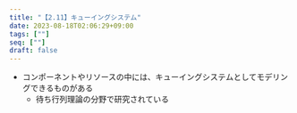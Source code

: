 ```yaml
---
title: "【2.11】キューイングシステム"
date: 2023-08-18T02:06:29+09:00
tags: [""]
seq: [""]
draft: false
---
```


- コンポーネントやリソースの中には、キューイングシステムとしてモデリングできるものがある
  - 待ち行列理論の分野で研究されている